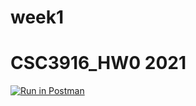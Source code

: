 # week1
# CSC3916_HW0 2021

[![Run in Postman](https://run.pstmn.io/button.svg)](https://god.postman.co/run-collection/57da5c1a19019182276a#?env%5BCSCI3916_HW0%5D=W3sia2V5IjoiYm9va190aXRsZSIsInZhbHVlIjoiIiwiZW5hYmxlZCI6dHJ1ZX0seyJrZXkiOiJpZCIsInZhbHVlIjoiIiwiZW5hYmxlZCI6dHJ1ZX1d)
